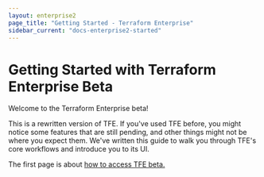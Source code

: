 ```yaml
---
layout: enterprise2
page_title: "Getting Started - Terraform Enterprise"
sidebar_current: "docs-enterprise2-started"
---
```


# Getting Started with Terraform Enterprise Beta

Welcome to the Terraform Enterprise beta!

This is a rewritten version of TFE. If you've used TFE before, you might notice some features that are still pending, and other things might not be where you expect them. We've written this guide to walk you through TFE's core workflows and introduce you to its UI.

The first page is about [how to access TFE beta.](./access.html)
